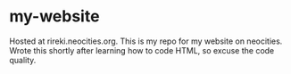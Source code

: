 # my-website
Hosted at rireki.neocities.org.
This is my repo for my website on neocities.
Wrote this shortly after learning how to code HTML, so excuse the code quality.
